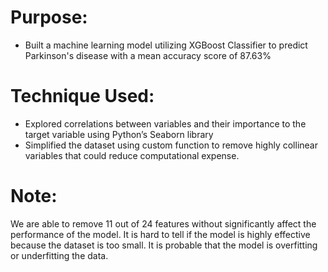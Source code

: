 # Purpose:
- Built a machine learning model utilizing XGBoost Classifier to predict Parkinson's disease with a mean accuracy score of 87.63%

# Technique Used:
- Explored correlations between variables and their importance to the target variable using Python’s Seaborn library
- Simplified the dataset using custom function to remove highly collinear variables that could reduce computational expense.

# Note:
We are able to remove 11 out of 24 features without significantly affect the performance of the model. It is hard to tell if the model is highly effective because the dataset is too small. It is probable that the model is overfitting or underfitting the data.
